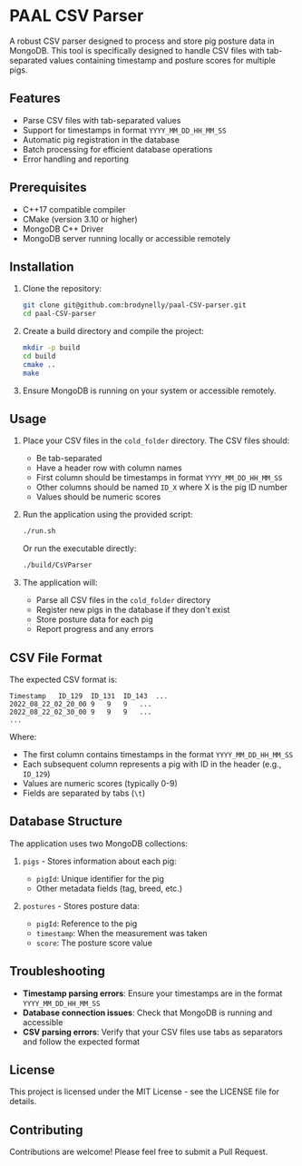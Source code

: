 # PAAL CSV Parser

A robust CSV parser designed to process and store pig posture data in MongoDB. This tool is specifically designed to handle CSV files with tab-separated values containing timestamp and posture scores for multiple pigs.

## Features

- Parse CSV files with tab-separated values
- Support for timestamps in format `YYYY_MM_DD_HH_MM_SS`
- Automatic pig registration in the database
- Batch processing for efficient database operations
- Error handling and reporting

## Prerequisites

- C++17 compatible compiler
- CMake (version 3.10 or higher)
- MongoDB C++ Driver
- MongoDB server running locally or accessible remotely

## Installation

1. Clone the repository:
   ```bash
   git clone git@github.com:brodynelly/paal-CSV-parser.git
   cd paal-CSV-parser
   ```

2. Create a build directory and compile the project:
   ```bash
   mkdir -p build
   cd build
   cmake ..
   make
   ```

3. Ensure MongoDB is running on your system or accessible remotely.

## Usage

1. Place your CSV files in the `cold_folder` directory. The CSV files should:
   - Be tab-separated
   - Have a header row with column names
   - First column should be timestamps in format `YYYY_MM_DD_HH_MM_SS`
   - Other columns should be named `ID_X` where X is the pig ID number
   - Values should be numeric scores

2. Run the application using the provided script:
   ```bash
   ./run.sh
   ```

   Or run the executable directly:
   ```bash
   ./build/CsVParser
   ```

3. The application will:
   - Parse all CSV files in the `cold_folder` directory
   - Register new pigs in the database if they don't exist
   - Store posture data for each pig
   - Report progress and any errors

## CSV File Format

The expected CSV format is:

```
Timestamp	ID_129	ID_131	ID_143	...
2022_08_22_02_20_00	9	9	9	...
2022_08_22_02_30_00	9	9	9	...
...
```

Where:
- The first column contains timestamps in the format `YYYY_MM_DD_HH_MM_SS`
- Each subsequent column represents a pig with ID in the header (e.g., `ID_129`)
- Values are numeric scores (typically 0-9)
- Fields are separated by tabs (`\t`)

## Database Structure

The application uses two MongoDB collections:

1. `pigs` - Stores information about each pig:
   - `pigId`: Unique identifier for the pig
   - Other metadata fields (tag, breed, etc.)

2. `postures` - Stores posture data:
   - `pigId`: Reference to the pig
   - `timestamp`: When the measurement was taken
   - `score`: The posture score value

## Troubleshooting

- **Timestamp parsing errors**: Ensure your timestamps are in the format `YYYY_MM_DD_HH_MM_SS`
- **Database connection issues**: Check that MongoDB is running and accessible
- **CSV parsing errors**: Verify that your CSV files use tabs as separators and follow the expected format

## License

This project is licensed under the MIT License - see the LICENSE file for details.

## Contributing

Contributions are welcome! Please feel free to submit a Pull Request.
